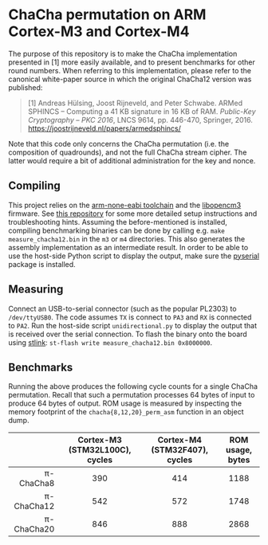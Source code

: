 # ChaCha permutation on ARM Cortex-M3 and Cortex-M4

The purpose of this repository is to make the ChaCha implementation presented in [1] more easily available, and to present benchmarks for other round numbers. When referring to this implementation, please refer to the canonical white-paper source in which the original ChaCha12 version was published:

> [1] Andreas Hülsing, Joost Rijneveld, and Peter Schwabe. ARMed SPHINCS – Computing a 41 KB signature in 16 KB of RAM. _Public-Key Cryptography – PKC 2016_, LNCS 9614, pp. 446-470, Springer, 2016. https://joostrijneveld.nl/papers/armedsphincs/

Note that this code only concerns the ChaCha permutation (i.e. the composition of quadrounds), and not the full ChaCha stream cipher. The latter would require a bit of additional administration for the key and nonce.

## Compiling

This project relies on the [arm-none-eabi toolchain](https://launchpad.net/gcc-arm-embedded) and the [libopencm3](https://github.com/libopencm3/libopencm3/) firmware. See [this repository](https://github.com/joostrijneveld/STM32-getting-started) for some more detailed setup instructions and troubleshooting hints. Assuming the before-mentioned is installed, compiling benchmarking binaries can be done by calling e.g. `make measure_chacha12.bin` in the `m3` or `m4` directories. This also generates the assembly implementation as an intermediate result. In order to be able to use the host-side Python script to display the output, make sure the [pyserial](https://github.com/pyserial/pyserial) package is installed.

## Measuring

Connect an USB-to-serial connector (such as the popular PL2303) to `/dev/ttyUSB0`. The code assumes `TX` is connect to `PA3` and `RX` is connected to `PA2`. Run the host-side script `unidirectional.py` to display the output that is received over the serial connection. To flash the binary onto the board using [stlink](https://github.com/texane/stlink): `st-flash write measure_chacha12.bin 0x8000000`.

## Benchmarks

Running the above produces the following cycle counts for a single ChaCha permutation. Recall that such a permutation processes 64 bytes of input to produce 64 bytes of output. ROM usage is measured by inspecting the memory footprint of the `chacha{8,12,20}_perm_asm` function in an object dump.

|            | Cortex-M3 (STM32L100C), cycles | Cortex-M4 (STM32F407), cycles | ROM usage, bytes
| ---------: | :----------------------------: | :---------------------------: | :--------------:
|  π-ChaCha8 |               390              |              414              |       1188
| π-ChaCha12 |               542              |              572              |       1748
| π-ChaCha20 |               846              |              888              |       2868
